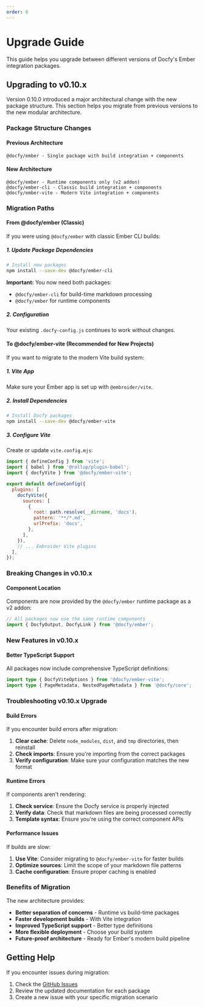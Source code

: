 ```yaml
---
order: 6
---
```


# Upgrade Guide

This guide helps you upgrade between different versions of Docfy's Ember integration packages.

## Upgrading to v0.10.x

Version 0.10.0 introduced a major architectural change with the new package structure. This section helps you migrate from previous versions to the new modular architecture.

### Package Structure Changes

#### Previous Architecture

```
@docfy/ember - Single package with build integration + components
```

#### New Architecture

```
@docfy/ember - Runtime components only (v2 addon)
@docfy/ember-cli - Classic build integration + components
@docfy/ember-vite - Modern Vite integration + components
```

### Migration Paths

#### From @docfy/ember (Classic)

If you were using `@docfy/ember` with classic Ember CLI builds:

##### 1. Update Package Dependencies

```bash
# Install new packages
npm install --save-dev @docfy/ember-cli
```

**Important:** You now need both packages:

- `@docfy/ember-cli` for build-time markdown processing
- `@docfy/ember` for runtime components

##### 2. Configuration

Your existing `.docfy-config.js` continues to work without changes.

#### To @docfy/ember-vite (Recommended for New Projects)

If you want to migrate to the modern Vite build system:

##### 1. Vite App

Make sure your Ember app is set up with `@embroider/vite`.

##### 2. Install Dependencies

```bash
# Install Docfy packages
npm install --save-dev @docfy/ember-vite
```

##### 3. Configure Vite

Create or update `vite.config.mjs`:

```js
import { defineConfig } from 'vite';
import { babel } from '@rollup/plugin-babel';
import { docfyVite } from '@docfy/ember-vite';

export default defineConfig({
  plugins: [
    docfyVite({
      sources: [
        {
          root: path.resolve(__dirname, 'docs'),
          pattern: '**/*.md',
          urlPrefix: 'docs',
        },
      ],
    }),
    // ... Embroider Vite plugins
  ],
});
```

### Breaking Changes in v0.10.x

#### Component Location

Components are now provided by the `@docfy/ember` runtime package as a v2 addon:

```js
// All packages now use the same runtime components
import { DocfyOutput, DocfyLink } from '@docfy/ember';
```

### New Features in v0.10.x

#### Better TypeScript Support

All packages now include comprehensive TypeScript definitions:

```ts
import type { DocfyViteOptions } from '@docfy/ember-vite';
import type { PageMetadata, NestedPageMetadata } from '@docfy/core';
```

### Troubleshooting v0.10.x Upgrade

#### Build Errors

If you encounter build errors after migration:

1. **Clear cache**: Delete `node_modules`, `dist`, and `tmp` directories, then reinstall
2. **Check imports**: Ensure you're importing from the correct packages
3. **Verify configuration**: Make sure your configuration matches the new format

#### Runtime Errors

If components aren't rendering:

1. **Check service**: Ensure the Docfy service is properly injected
2. **Verify data**: Check that markdown files are being processed correctly
3. **Template syntax**: Ensure you're using the correct component APIs

#### Performance Issues

If builds are slow:

1. **Use Vite**: Consider migrating to `@docfy/ember-vite` for faster builds
2. **Optimize sources**: Limit the scope of your markdown file patterns
3. **Cache configuration**: Ensure proper caching is enabled

### Benefits of Migration

The new architecture provides:

- **Better separation of concerns** - Runtime vs build-time packages
- **Faster development builds** - With Vite integration
- **Improved TypeScript support** - Better type definitions
- **More flexible deployment** - Choose your build system
- **Future-proof architecture** - Ready for Ember's modern build pipeline

## Getting Help

If you encounter issues during migration:

1. Check the [GitHub Issues](https://github.com/josemarluedke/docfy/issues)
2. Review the updated documentation for each package
3. Create a new issue with your specific migration scenario
